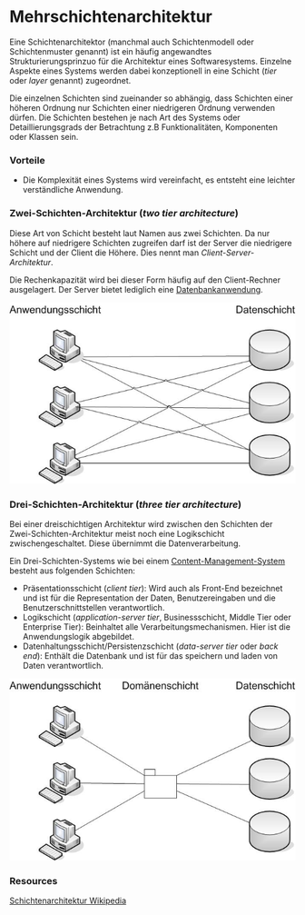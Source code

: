 # Mehrschichtenarchitektur

Eine Schichtenarchitektor (manchmal auch Schichtenmodell oder Schichtenmuster genannt) ist ein häufig angewandtes
Strukturierungsprinzuo für die Architektur eines Softwaresystems. Einzelne Aspekte eines Systems werden dabei konzeptionell in eine
Schicht (*tier* oder *layer* genannt) zugeordnet.

Die einzelnen Schichten sind zueinander so abhängig, dass Schichten einer höheren Ordnung nur Schichten einer niedrigeren Ordnung verwenden dürfen.
Die Schichten bestehen je nach Art des Systems oder Detaillierungsgrads der Betrachtung z.B Funktionalitäten, Komponenten oder Klassen
sein.

### Vorteile

* Die Komplexität eines Systems wird vereinfacht, es entsteht eine leichter verständliche Anwendung.

### Zwei-Schichten-Architektur (*two tier architecture*)

Diese Art von Schicht besteht laut Namen aus zwei Schichten. Da nur höhere auf niedrigere Schichten zugreifen darf ist der Server
die niedrigere Schicht und der Client die Höhere. Dies nennt man *Client-Server-Architektur*.

Die Rechenkapazität wird bei dieser Form häufig auf den Client-Rechner ausgelagert. 
Der Server bietet lediglich eine [Datenbankanwendung](Datenbankanwendung).

![Two Tier Architecture](https://github.com/Gurkenschreck/FIAEP/blob/master/content/resources/img/2-Tier.jpg)

### Drei-Schichten-Architektur (*three tier architecture*)

Bei einer dreischichtigen Architektur wird zwischen den Schichten der Zwei-Schichten-Architektur meist noch eine Logikschicht
zwischengeschaltet. Diese übernimmt die Datenverarbeitung.

Ein Drei-Schichten-Systems wie bei einem [Content-Management-System](CMS) besteht aus folgenden Schichten:

* Präsentationsschicht (*client tier*): Wird auch als Front-End bezeichnet und ist für die Representation 
der Daten, Benutzereingaben und die Benutzerschnittstellen verantwortlich.
* Logikschicht (*application-server tier*, Businessschicht, Middle Tier oder Enterprise Tier): Beinhaltet alle Verarbeitungsmechanismen.
Hier ist die Anwendungslogik abgebildet.
* Datenhaltungsschicht/Persistenzschicht (*data-server tier* oder *back end*): Enthält die Datenbank und ist für das speichern und laden von
Daten verantwortlich.

![Three Tier Architecture](https://github.com/Gurkenschreck/FIAEP/blob/master/content/resources/img/3-Tier.jpg)

### Resources
[Schichtenarchitektur Wikipedia](https://de.wikipedia.org/wiki/Schichtenarchitektur)